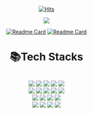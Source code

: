 <div align=center>


[![Hits](https://hits.seeyoufarm.com/api/count/incr/badge.svg?url=https%3A%2F%2Fgithub.com%2FHyeongyu-619&count_bg=%231D7907&title_bg=%231D7907&icon=github.svg&icon_color=%23000000&title=hits&edge_flat=false)](https://hits.seeyoufarm.com)


</div>

<div align=center>

  
 <img src="https://github-readme-stats.vercel.app/api?username=Hyeongyu-619&show_icons=true&theme=vue">


</div> 
<div align=center>

  
[![Readme Card](https://github-readme-stats.vercel.app/api/pin/?username=Hyeongyu-619&repo=TravelSpace-server)](https://github.com/Hyeongyu-619/TravelSpace-server)
[![Readme Card](https://github-readme-stats.vercel.app/api/pin/?username=Hyeongyu-619&repo=Pofol-server)](https://github.com/Hyeongyu-619/Pofol-server)


</div>

<div align=center><h1>📚Tech Stacks</h1></div>
<div align=center> 
  <br />
  <img src="https://img.shields.io/badge/javascript-F7DF1E?style=for-the-badge&logo=javascript&logoColor=black"> 
  <img src="https://img.shields.io/badge/mongoDB-47A248?style=for-the-badge&logo=MongoDB&logoColor=white">
  <img src="https://img.shields.io/badge/node.js-339933?style=for-the-badge&logo=Node.js&logoColor=white">
  <img src="https://img.shields.io/badge/express-000000?style=for-the-badge&logo=express&logoColor=white">
  <img src="https://img.shields.io/badge/linux-FCC624?style=for-the-badge&logo=linux&logoColor=black">

  <br />
  <img src="https://img.shields.io/badge/git-F05032?style=for-the-badge&logo=git&logoColor=white">
  <img src="https://img.shields.io/badge/socket.io-010101?style=for-the-badge&logo=socket.io&logoColor=white">
  <img src="https://img.shields.io/badge/nestjs-E0234E?style=for-the-badge&logo=nestjs&logoColor=white">
  <img src="https://img.shields.io/badge/typescript-3178C6?style=for-the-badge&logo=TypeScript&logoColor=white">
  <img src="https://img.shields.io/badge/postgresql-4169E1?style=for-the-badge&logo=PostgreSQL&logoColor=white">

  <br />
  <img src="https://img.shields.io/badge/Prisma-2D3748?style=for-the-badge&logo=Prisma&logoColor=white">
  <img src="https://img.shields.io/badge/Mongoose-880000?style=for-the-badge&logo=Mongoose&logoColor=white">
  <img src="https://img.shields.io/badge/amazonec2-FF9900?style=for-the-badge&logo=amazonec2&logoColor=white">
  <img src="https://img.shields.io/badge/amazoneS3-569A31?style=for-the-badge&logo=amazonS3&logoColor=white">

  <br />
  <img src="https://img.shields.io/badge/docker-2496ED?style=for-the-badge&logo=docker&logoColor=white">
  <img src="https://img.shields.io/badge/NGINX-009639?style=for-the-badge&logo=NGINX&logoColor=white">
  <img src="https://img.shields.io/badge/swagger-85EA2D?style=for-the-badge&logo=swagger&logoColor=white">
  <img src="https://img.shields.io/badge/jenkins-D24939?style=for-the-badge&logo=jenkins&logoColor=white">

</div>
  
  
  
  

